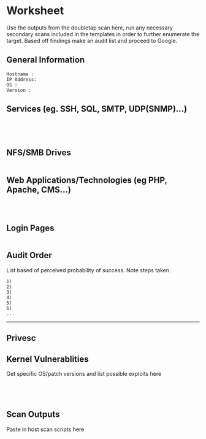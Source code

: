 # Worksheet
Use the outputs from the doubletap scan here, run any necessary secondary scans included in the templates
in order to further enumerate the target. Based off findings make an audit list and proceed to Google.

## General Information
```
Hostname :
IP Address:
OS :
Version :
```

## Services (eg. SSH, SQL, SMTP, UDP(SNMP)...)
```




```

## NFS/SMB Drives
```

```

## Web Applications/Technologies (eg PHP, Apache, CMS...)
```



```

## Login Pages
```

```

## Audit Order
List based of perceived probability of success. Note steps taken.
```
1)
2)
3)
4)
5)
6)
...
```

-------
Privesc
-------

## Kernel Vulnerablities
Get specific OS/patch versions and list possible exploits here
```




```

## Scan Outputs
Paste in host scan scripts here
```


```
